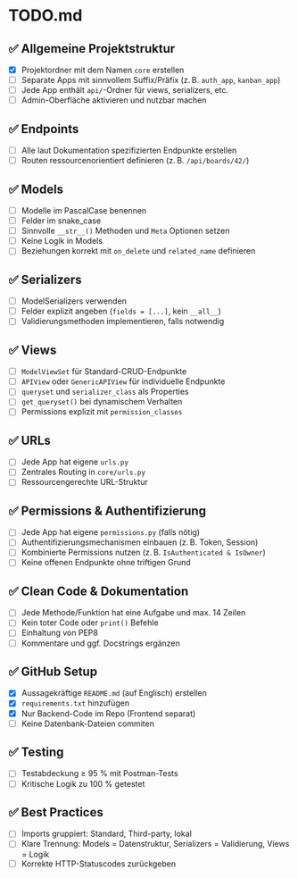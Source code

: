 # TODO.md

## ✅ Allgemeine Projektstruktur
- [x] Projektordner mit dem Namen `core` erstellen
- [ ] Separate Apps mit sinnvollem Suffix/Präfix (z. B. `auth_app`, `kanban_app`)
- [ ] Jede App enthält `api/`-Ordner für views, serializers, etc.
- [ ] Admin-Oberfläche aktivieren und nutzbar machen

## ✅ Endpoints
- [ ] Alle laut Dokumentation spezifizierten Endpunkte erstellen
- [ ] Routen ressourcenorientiert definieren (z. B. `/api/boards/42/`)

## ✅ Models
- [ ] Modelle im PascalCase benennen
- [ ] Felder im snake_case
- [ ] Sinnvolle `__str__()` Methoden und `Meta` Optionen setzen
- [ ] Keine Logik in Models
- [ ] Beziehungen korrekt mit `on_delete` und `related_name` definieren

## ✅ Serializers
- [ ] ModelSerializers verwenden
- [ ] Felder explizit angeben (`fields = [...]`, kein `__all__`)
- [ ] Validierungsmethoden implementieren, falls notwendig

## ✅ Views
- [ ] `ModelViewSet` für Standard-CRUD-Endpunkte
- [ ] `APIView` oder `GenericAPIView` für individuelle Endpunkte
- [ ] `queryset` und `serializer_class` als Properties
- [ ] `get_queryset()` bei dynamischem Verhalten
- [ ] Permissions explizit mit `permission_classes`

## ✅ URLs
- [ ] Jede App hat eigene `urls.py`
- [ ] Zentrales Routing in `core/urls.py`
- [ ] Ressourcengerechte URL-Struktur

## ✅ Permissions & Authentifizierung
- [ ] Jede App hat eigene `permissions.py` (falls nötig)
- [ ] Authentifizierungsmechanismen einbauen (z. B. Token, Session)
- [ ] Kombinierte Permissions nutzen (z. B. `IsAuthenticated & IsOwner`)
- [ ] Keine offenen Endpunkte ohne triftigen Grund

## ✅ Clean Code & Dokumentation
- [ ] Jede Methode/Funktion hat eine Aufgabe und max. 14 Zeilen
- [ ] Kein toter Code oder `print()` Befehle
- [ ] Einhaltung von PEP8
- [ ] Kommentare und ggf. Docstrings ergänzen

## ✅ GitHub Setup
- [x] Aussagekräftige `README.md` (auf Englisch) erstellen
- [x] `requirements.txt` hinzufügen
- [x] Nur Backend-Code im Repo (Frontend separat)
- [ ] Keine Datenbank-Dateien commiten

## ✅ Testing
- [ ] Testabdeckung ≥ 95 % mit Postman-Tests
- [ ] Kritische Logik zu 100 % getestet

## ✅ Best Practices
- [ ] Imports gruppiert: Standard, Third-party, lokal
- [ ] Klare Trennung: Models = Datenstruktur, Serializers = Validierung, Views = Logik
- [ ] Korrekte HTTP-Statuscodes zurückgeben
